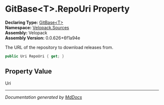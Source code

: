 ﻿<!--  
  <auto-generated>   
    The contents of this file were generated by a tool.  
    Changes to this file may be list if the file is regenerated  
  </auto-generated>   
-->

# GitBase\<T\>.RepoUri Property

**Declaring Type:** [GitBase\<T\>](../index.md)  
**Namespace:** [Velopack.Sources](../../index.md)  
**Assembly:** Velopack  
**Assembly Version:** 0.0.626+6f1a94e

The URL of the repository to download releases from.

```csharp
public Uri RepoUri { get; }
```

## Property Value

Uri

___

*Documentation generated by [MdDocs](https://github.com/ap0llo/mddocs)*

